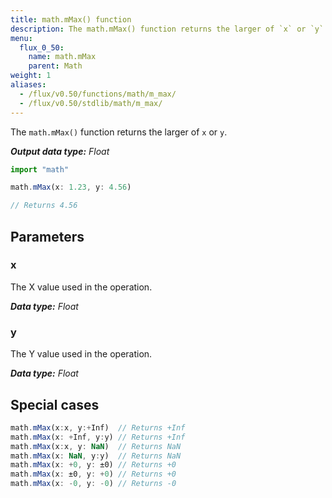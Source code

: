 ```yaml
---
title: math.mMax() function
description: The math.mMax() function returns the larger of `x` or `y`.
menu:
  flux_0_50:
    name: math.mMax
    parent: Math
weight: 1
aliases:
  - /flux/v0.50/functions/math/m_max/
  - /flux/v0.50/stdlib/math/m_max/
---
```


The `math.mMax()` function returns the larger of `x` or `y`.

_**Output data type:** Float_

```js
import "math"

math.mMax(x: 1.23, y: 4.56)

// Returns 4.56
```

## Parameters

### x
The X value used in the operation.

_**Data type:** Float_

### y
The Y value used in the operation.

_**Data type:** Float_

## Special cases
```js
math.mMax(x:x, y:+Inf)  // Returns +Inf
math.mMax(x: +Inf, y:y) // Returns +Inf
math.mMax(x:x, y: NaN)  // Returns NaN
math.mMax(x: NaN, y:y)  // Returns NaN
math.mMax(x: +0, y: ±0) // Returns +0
math.mMax(x: ±0, y: +0) // Returns +0
math.mMax(x: -0, y: -0) // Returns -0
```
